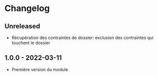 # Changelog

## Unreleased

* Récupération des contraintes de dossier: exclusion des contraintes qui touchent le dossier

## 1.0.0 - 2022-03-11

* Première version du module
 
